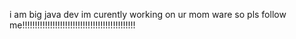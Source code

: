 i am big java dev im curently working on ur mom ware so pls follow me!!!!!!!!!!!!!!!!!!!!!!!!!!!!!!!!!!!!!!!!!!!!!

